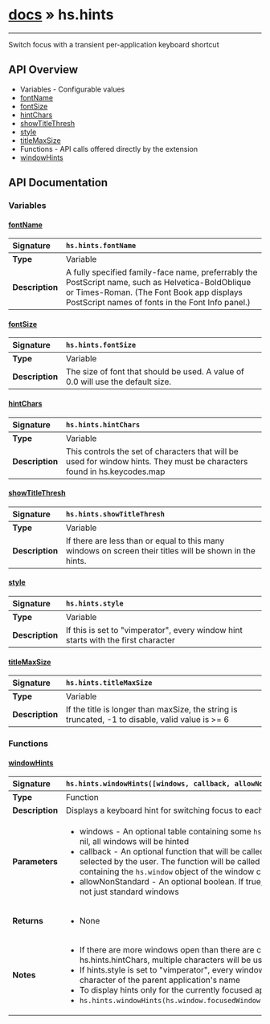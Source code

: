 # [docs](index.md) » hs.hints
---

Switch focus with a transient per-application keyboard shortcut

## API Overview
* Variables - Configurable values
 * [fontName](#fontname)
 * [fontSize](#fontsize)
 * [hintChars](#hintchars)
 * [showTitleThresh](#showtitlethresh)
 * [style](#style)
 * [titleMaxSize](#titlemaxsize)
* Functions - API calls offered directly by the extension
 * [windowHints](#windowhints)

## API Documentation

### Variables

#### [fontName](#fontname)
| <span style="float: left;">**Signature**</span> | <span style="float: left;">`hs.hints.fontName` </span>                                                          |
| -----------------------------------------------------|---------------------------------------------------------------------------------------------------------|
| **Type**                                             | Variable |
| **Description**                                      | A fully specified family-face name, preferrably the PostScript name, such as Helvetica-BoldOblique or Times-Roman. (The Font Book app displays PostScript names of fonts in the Font Info panel.) |

#### [fontSize](#fontsize)
| <span style="float: left;">**Signature**</span> | <span style="float: left;">`hs.hints.fontSize` </span>                                                          |
| -----------------------------------------------------|---------------------------------------------------------------------------------------------------------|
| **Type**                                             | Variable |
| **Description**                                      | The size of font that should be used. A value of 0.0 will use the default size. |

#### [hintChars](#hintchars)
| <span style="float: left;">**Signature**</span> | <span style="float: left;">`hs.hints.hintChars` </span>                                                          |
| -----------------------------------------------------|---------------------------------------------------------------------------------------------------------|
| **Type**                                             | Variable |
| **Description**                                      | This controls the set of characters that will be used for window hints. They must be characters found in hs.keycodes.map |

#### [showTitleThresh](#showtitlethresh)
| <span style="float: left;">**Signature**</span> | <span style="float: left;">`hs.hints.showTitleThresh` </span>                                                          |
| -----------------------------------------------------|---------------------------------------------------------------------------------------------------------|
| **Type**                                             | Variable |
| **Description**                                      | If there are less than or equal to this many windows on screen their titles will be shown in the hints. |

#### [style](#style)
| <span style="float: left;">**Signature**</span> | <span style="float: left;">`hs.hints.style` </span>                                                          |
| -----------------------------------------------------|---------------------------------------------------------------------------------------------------------|
| **Type**                                             | Variable |
| **Description**                                      | If this is set to "vimperator", every window hint starts with the first character |

#### [titleMaxSize](#titlemaxsize)
| <span style="float: left;">**Signature**</span> | <span style="float: left;">`hs.hints.titleMaxSize` </span>                                                          |
| -----------------------------------------------------|---------------------------------------------------------------------------------------------------------|
| **Type**                                             | Variable |
| **Description**                                      | If the title is longer than maxSize, the string is truncated, -1 to disable, valid value is >= 6 |

### Functions

#### [windowHints](#windowhints)
| <span style="float: left;">**Signature**</span> | <span style="float: left;">`hs.hints.windowHints([windows, callback, allowNonStandard])` </span>                                                          |
| -----------------------------------------------------|---------------------------------------------------------------------------------------------------------|
| **Type**                                             | Function |
| **Description**                                      | Displays a keyboard hint for switching focus to each window |
| **Parameters**                                       | <ul><li>windows - An optional table containing some <code>hs.window</code> objects. If this value is nil, all windows will be hinted</li><li>callback - An optional function that will be called when a window has been selected by the user. The function will be called with a single argument containing the <code>hs.window</code> object of the window chosen by the user</li><li>allowNonStandard - An optional boolean.  If true, all windows will be included, not just standard windows</li></ul> |
| **Returns**                                          | <ul><li>None</li></ul> |
| **Notes**                                            | <ul><li>If there are more windows open than there are characters available in hs.hints.hintChars, multiple characters will be used</li><li>If hints.style is set to "vimperator", every window hint is prefixed with the first character of the parent application's name</li><li>To display hints only for the currently focused application, try something like:</li><li><code>hs.hints.windowHints(hs.window.focusedWindow():application():allWindows())</code></li></ul> |

